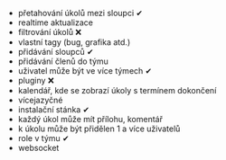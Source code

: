 - přetahování úkolů mezi sloupci ✔
- realtime aktualizace
- filtrování úkolů ❌
- vlastní tagy (bug, grafika atd.)
- přidávání sloupců ✔
- přidávání členů do týmu
- uživatel může být ve více týmech ✔
- pluginy ❌
- kalendář, kde se zobrazí úkoly s termínem dokončení
- vícejazyčné
- instalační stánka ✔
- každý úkol může mít přílohu, komentář
- k úkolu může být přidělen 1 a více uživatelů
- role v týmu ✔
- websocket